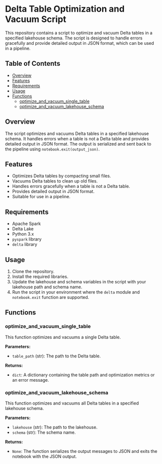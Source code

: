 
# Delta Table Optimization and Vacuum Script

This repository contains a script to optimize and vacuum Delta tables in a specified lakehouse schema. The script is designed to handle errors gracefully and provide detailed output in JSON format, which can be used in a pipeline.

## Table of Contents
- [Overview](#overview)
- [Features](#features)
- [Requirements](#requirements)
- [Usage](#usage)
- [Functions](#functions)
  - [optimize_and_vacuum_single_table](#optimize_and_vacuum_single_table)
  - [optimize_and_vacuum_lakehouse_schema](#optimize_and_vacuum_lakehouse_schema)


## Overview
The script optimizes and vacuums Delta tables in a specified lakehouse schema. It handles errors when a table is not a Delta table and provides detailed output in JSON format. The output is serialized and sent back to the pipeline using `notebook.exit(output_json)`.

## Features
- Optimizes Delta tables by compacting small files.
- Vacuums Delta tables to clean up old files.
- Handles errors gracefully when a table is not a Delta table.
- Provides detailed output in JSON format.
- Suitable for use in a pipeline.

## Requirements
- Apache Spark
- Delta Lake
- Python 3.x
- `pyspark` library
- `delta` library

## Usage
1. Clone the repository.
2. Install the required libraries.
3. Update the lakehouse and schema variables in the script with your lakehouse path and schema name.
4. Run the script in your environment where the `delta` module and `notebook.exit` function are supported.

## Functions

### optimize_and_vacuum_single_table
This function optimizes and vacuums a single Delta table.

**Parameters:**
- `table_path` (str): The path to the Delta table.

**Returns:**
- `dict`: A dictionary containing the table path and optimization metrics or an error message.

### optimize_and_vacuum_lakehouse_schema
This function optimizes and vacuums all Delta tables in a specified lakehouse schema.

**Parameters:**
- `lakehouse` (str): The path to the lakehouse.
- `schema` (str): The schema name.

**Returns:**
- `None`: The function serializes the output messages to JSON and exits the notebook with the JSON output.

